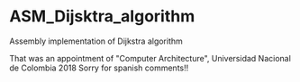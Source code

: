 # ASM_Dijsktra_algorithm
Assembly implementation of Dijkstra algorithm

That was an appointment of "Computer Architecture", Universidad Nacional de Colombia 2018
Sorry for spanish comments!!
